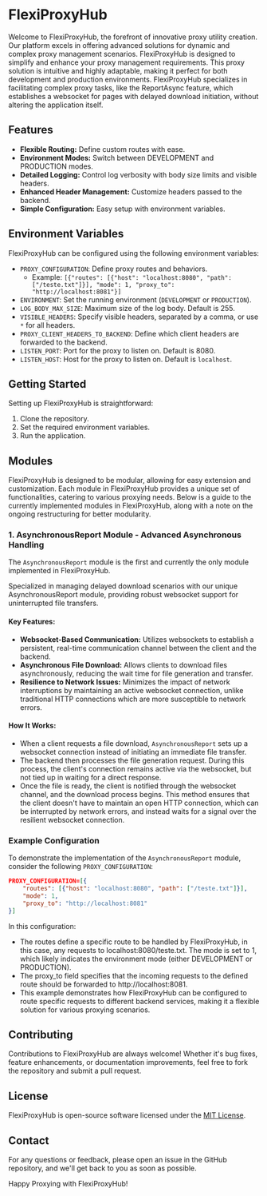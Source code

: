 # FlexiProxyHub

Welcome to FlexiProxyHub, the forefront of innovative proxy utility creation. Our platform excels in offering advanced solutions for dynamic and complex proxy management scenarios. FlexiProxyHub is designed to simplify and enhance your proxy management requirements. This proxy solution is intuitive and highly adaptable, making it perfect for both development and production environments. FlexiProxyHub specializes in facilitating complex proxy tasks, like the ReportAsync feature, which establishes a websocket for pages with delayed download initiation, without altering the application itself.

## Features

- **Flexible Routing:** Define custom routes with ease.
- **Environment Modes:** Switch between DEVELOPMENT and PRODUCTION modes.
- **Detailed Logging:** Control log verbosity with body size limits and visible headers.
- **Enhanced Header Management:** Customize headers passed to the backend.
- **Simple Configuration:** Easy setup with environment variables.

## Environment Variables

FlexiProxyHub can be configured using the following environment variables:

- `PROXY_CONFIGURATION`: Define proxy routes and behaviors. 
  - Example: `[{"routes": [{"host": "localhost:8080", "path": ["/teste.txt"]}], "mode": 1, "proxy_to": "http://localhost:8081"}]`
- `ENVIRONMENT`: Set the running environment (`DEVELOPMENT` or `PRODUCTION`).
- `LOG_BODY_MAX_SIZE`: Maximum size of the log body. Default is 255.
- `VISIBLE_HEADERS`: Specify visible headers, separated by a comma, or use `*` for all headers.
- `PROXY_CLIENT_HEADERS_TO_BACKEND`: Define which client headers are forwarded to the backend.
- `LISTEN_PORT`: Port for the proxy to listen on. Default is 8080.
- `LISTEN_HOST`: Host for the proxy to listen on. Default is `localhost`.

## Getting Started

Setting up FlexiProxyHub is straightforward:

1. Clone the repository.
2. Set the required environment variables.
3. Run the application.

## Modules

FlexiProxyHub is designed to be modular, allowing for easy extension and customization. Each module in FlexiProxyHub provides a unique set of functionalities, catering to various proxying needs. Below is a guide to the currently implemented modules in FlexiProxyHub, along with a note on the ongoing restructuring for better modularity.

### 1. AsynchronousReport Module - Advanced Asynchronous Handling

The `AsynchronousReport` module is the first and currently the only module implemented in FlexiProxyHub. 

Specialized in managing delayed download scenarios with our unique AsynchronousReport module, providing robust websocket support for uninterrupted file transfers.

#### Key Features:

- **Websocket-Based Communication:** Utilizes websockets to establish a persistent, real-time communication channel between the client and the backend.
- **Asynchronous File Download:** Allows clients to download files asynchronously, reducing the wait time for file generation and transfer.
- **Resilience to Network Issues:** Minimizes the impact of network interruptions by maintaining an active websocket connection, unlike traditional HTTP connections which are more susceptible to network errors.

#### How It Works:

- When a client requests a file download, `AsynchronousReport` sets up a websocket connection instead of initiating an immediate file transfer.
- The backend then processes the file generation request. During this process, the client's connection remains active via the websocket, but not tied up in waiting for a direct response.
- Once the file is ready, the client is notified through the websocket channel, and the download process begins. This method ensures that the client doesn't have to maintain an open HTTP connection, which can be interrupted by network errors, and instead waits for a signal over the resilient websocket connection.

### Example Configuration

To demonstrate the implementation of the `AsynchronousReport` module, consider the following `PROXY_CONFIGURATION`:

```json
PROXY_CONFIGURATION=[{
    "routes": [{"host": "localhost:8080", "path": ["/teste.txt"]}],
    "mode": 1,
    "proxy_to": "http://localhost:8081"
}]
```


In this configuration:

- The routes define a specific route to be handled by FlexiProxyHub, in this case, any requests to localhost:8080/teste.txt.
The mode is set to 1, which likely indicates the environment mode (either DEVELOPMENT or PRODUCTION).
- The proxy_to field specifies that the incoming requests to the defined route should be forwarded to http://localhost:8081.
- This example demonstrates how FlexiProxyHub can be configured to route specific requests to different backend services, making it a flexible solution for various proxying scenarios.



## Contributing

Contributions to FlexiProxyHub are always welcome! Whether it's bug fixes, feature enhancements, or documentation improvements, feel free to fork the repository and submit a pull request.

## License

FlexiProxyHub is open-source software licensed under the [MIT License](LICENSE).

## Contact

For any questions or feedback, please open an issue in the GitHub repository, and we'll get back to you as soon as possible.

Happy Proxying with FlexiProxyHub!
